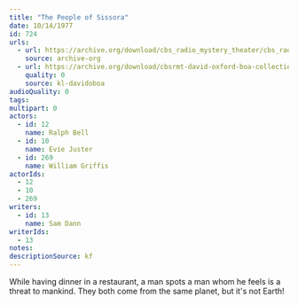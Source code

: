 ```yaml
---
title: "The People of Sissora"
date: 10/14/1977
id: 724
urls: 
  - url: https://archive.org/download/cbs_radio_mystery_theater/cbs_radio_mystery_theater-0701-0750.zip/cbs_radio_mystery_theater-0701-0750%2Fcbsrmt_0724_the_people_of_sissora.mp3
    source: archive-org
  - url: https://archive.org/download/cbsrmt-david-oxford-boa-collection/CBSRMT-771014-0724-The-People-of-Sissora-(128-48)_WBBM-JE-{BoA}.mp3
    quality: 0
    source: kl-davidoboa
audioQuality: 0
tags: 
multipart: 0
actors:  
  - id: 12
    name: Ralph Bell  
  - id: 10
    name: Evie Juster  
  - id: 269
    name: William Griffis
actorIds:  
  - 12  
  - 10  
  - 269
writers:  
  - id: 13
    name: Sam Dann
writerIds:  
  - 13
notes: 
descriptionSource: kf
---
```

While having dinner in a restaurant, a man spots a man whom he feels is a threat to mankind. They both come from the same planet, but it's not Earth!